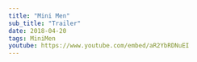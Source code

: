 ```yaml
---
title: "Mini Men"
sub_title: "Trailer"
date: 2018-04-20
tags: MiniMen
youtube: https://www.youtube.com/embed/aR2YbRDNuEI
---
```

